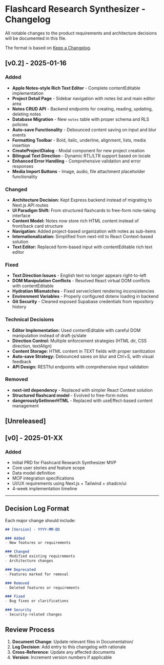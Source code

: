# Flashcard Research Synthesizer - Changelog

All notable changes to the product requirements and architecture decisions will be documented in this file.

The format is based on [Keep a Changelog](https://keepachangelog.com/en/1.0.0/).

## [v0.2] - 2025-01-16

### Added
- **Apple Notes-style Rich Text Editor** - Complete contentEditable implementation
- **Project Detail Page** - Sidebar navigation with notes list and main editor area
- **Notes CRUD API** - Backend endpoints for creating, reading, updating, deleting notes
- **Database Migration** - New `notes` table with proper schema and RLS policies
- **Auto-save Functionality** - Debounced content saving on input and blur events
- **Formatting Toolbar** - Bold, italic, underline, alignment, lists, media insertion
- **CreateProjectDialog** - Modal component for new project creation
- **Bilingual Text Direction** - Dynamic RTL/LTR support based on locale
- **Enhanced Error Handling** - Comprehensive validation and error responses
- **Media Import Buttons** - Image, audio, file attachment placeholder functionality

### Changed
- **Architecture Decision:** Kept Express backend instead of migrating to Next.js API routes
- **UI Paradigm Shift:** From structured flashcards to free-form note-taking interface
- **Content Model:** Notes now store rich HTML content instead of front/back card structure
- **Navigation:** Added project-based organization with notes as sub-items
- **Internationalization:** Simplified from next-intl to React Context-based solution
- **Text Editor:** Replaced form-based input with contentEditable rich text editor

### Fixed
- **Text Direction Issues** - English text no longer appears right-to-left
- **DOM Manipulation Conflicts** - Resolved React virtual DOM conflicts with contentEditable
- **Hydration Mismatches** - Fixed server/client rendering inconsistencies
- **Environment Variables** - Properly configured dotenv loading in backend
- **Git Security** - Cleaned exposed Supabase credentials from repository history

### Technical Decisions
- **Editor Implementation:** Used contentEditable with careful DOM manipulation instead of draft-js/slate
- **Direction Control:** Multiple enforcement strategies (HTML dir, CSS direction, textAlign)
- **Content Storage:** HTML content in TEXT fields with proper sanitization
- **Auto-save Strategy:** Debounced saves on blur and Ctrl+S, with visual feedback
- **API Design:** RESTful endpoints with comprehensive input validation

### Removed
- **next-intl dependency** - Replaced with simpler React Context solution
- **Structured flashcard model** - Evolved to free-form notes
- **dangerouslySetInnerHTML** - Replaced with useEffect-based content management

## [Unreleased]

## [v0] - 2025-01-XX

### Added
- Initial PRD for Flashcard Research Synthesizer MVP
- Core user stories and feature scope
- Data model definition
- MCP integration specifications
- UI/UX requirements using Next.js + Tailwind + shadcn/ui
- 4-week implementation timeline

---

## Decision Log Format

Each major change should include:

```markdown
## [Version] - YYYY-MM-DD

### Added
- New features or requirements

### Changed  
- Modified existing requirements
- Architecture changes

### Deprecated
- Features marked for removal

### Removed
- Deleted features or requirements

### Fixed
- Bug fixes or clarifications

### Security
- Security-related changes
```

## Review Process

1. **Document Change**: Update relevant files in Documentation/
2. **Log Decision**: Add entry to this changelog with rationale  
3. **Cross-Reference**: Update any affected documents
4. **Version**: Increment version numbers if applicable
